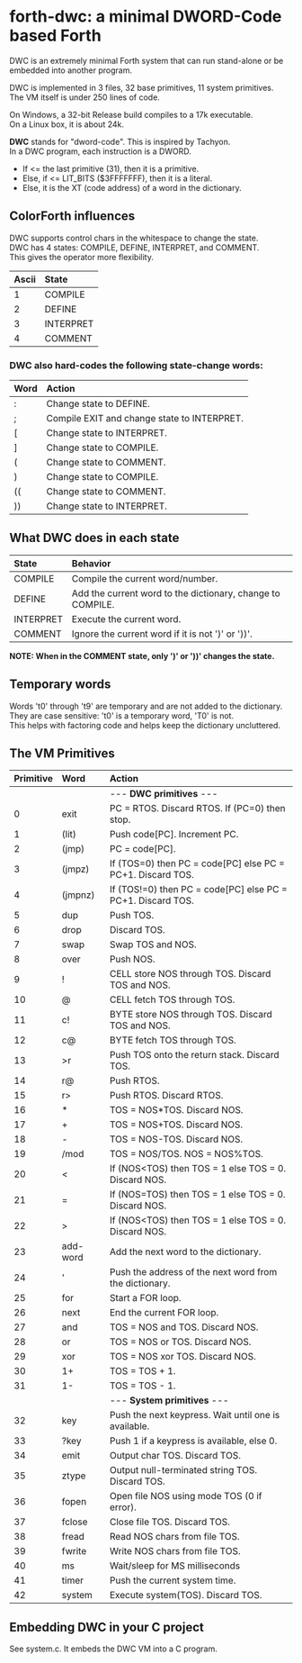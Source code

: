 # forth-dwc: a minimal DWORD-Code based Forth 

DWC is an extremely minimal Forth system that can run stand-alone or be embedded into another program.

DWC is implemented in 3 files, 32 base primitives, 11 system primitives.<br/>
The VM itself is under 250 lines of code.

On Windows, a 32-bit Release build compiles to a 17k executable. <br/>
On a Linux box, it is about 24k.

**DWC** stands for "dword-code". This is inspired by Tachyon. <br/>
In a DWC program, each instruction is a DWORD. <br/>
- If <= the last primitive (31), then it is a primitive.
- Else, if <= LIT_BITS ($3FFFFFFF), then it is a literal.
- Else, it is the XT (code address) of a word in the dictionary.

## ColorForth influences

DWC supports control chars in the whitespace to change the state.<br/>
DWC has 4 states: COMPILE, DEFINE, INTERPRET, and COMMENT. <br/>
This gives the operator more flexibility.

| Ascii | State |
|:--    |:-- |
| 1     | COMPILE   |
| 2     | DEFINE    |
| 3     | INTERPRET |
| 4     | COMMENT   |

### DWC also hard-codes the following state-change words:

| Word | Action |
|:--   |:-- |
| :    | Change state to DEFINE. |
| ;    | Compile EXIT and change state to INTERPRET. |
| [    | Change state to INTERPRET. |
| ]    | Change state to COMPILE. |
| (    | Change state to COMMENT. |
| )    | Change state to COMPILE. |
| ((   | Change state to COMMENT. |
| ))   | Change state to INTERPRET. |

## What DWC does in each state

| State     | Behavior |
|:--        |:-- |
| COMPILE   | Compile the current word/number. |
| DEFINE    | Add the current word to the dictionary, change to COMPILE. |
| INTERPRET | Execute the current word. |
| COMMENT   | Ignore the current word if it is not ')' or '))'. |

**NOTE: When in the COMMENT state, only ')' or '))' changes the state.**

## Temporary words

Words 't0' through 't9' are temporary and are not added to the dictionary.<br/>
They are case sensitive: 't0' is a temporary word, 'T0' is not.<br/>
This helps with factoring code and helps keep the dictionary uncluttered.

## The VM Primitives

| Primitive | Word     | Action |
|:--        |:--       |:-- |
|           |          | --- **DWC primitives** --- |
|  0        | exit     | PC = RTOS. Discard RTOS. If (PC=0) then stop. |
|  1        | (lit)    | Push code[PC]. Increment PC. |
|  2        | (jmp)    | PC = code[PC]. |
|  3        | (jmpz)   | If (TOS=0) then PC = code[PC] else PC = PC+1. Discard TOS. |
|  4        | (jmpnz)  | If (TOS!=0) then PC = code[PC] else PC = PC+1. Discard TOS. |
|  5        | dup      | Push TOS. |
|  6        | drop     | Discard TOS. |
|  7        | swap     | Swap TOS and NOS. |
|  8        | over     | Push NOS. |
|  9        | !        | CELL store NOS through TOS. Discard TOS and NOS. |
| 10        | @        | CELL fetch TOS through TOS. |
| 11        | c!       | BYTE store NOS through TOS. Discard TOS and NOS. |
| 12        | c@       | BYTE fetch TOS through TOS. |
| 13        | >r       | Push TOS onto the return stack. Discard TOS. |
| 14        | r@       | Push RTOS. |
| 15        | r>       | Push RTOS. Discard RTOS. |
| 16        | *        | TOS = NOS*TOS. Discard NOS. |
| 17        | +        | TOS = NOS+TOS. Discard NOS. |
| 18        | -        | TOS = NOS-TOS. Discard NOS. |
| 19        | /mod     | TOS = NOS/TOS. NOS = NOS%TOS. |
| 20        | <        | If (NOS<TOS) then TOS = 1 else TOS = 0. Discard NOS. |
| 21        | =        | If (NOS=TOS) then TOS = 1 else TOS = 0. Discard NOS. |
| 22        | >        | If (NOS<TOS) then TOS = 1 else TOS = 0. Discard NOS. |
| 23        | add-word | Add the next word to the dictionary. |
| 24        | '        | Push the address of the next word from the dictionary. |
| 25        | for      | Start a FOR loop. |
| 26        | next     | End the current FOR loop. |
| 27        | and      | TOS = NOS and TOS. Discard NOS. |
| 28        | or       | TOS = NOS or TOS. Discard NOS. |
| 29        | xor      | TOS = NOS xor TOS. Discard NOS. |
| 30        | 1+       | TOS = TOS + 1. |
| 31        | 1-       | TOS = TOS - 1. |
|           |          | --- **System primitives** --- |
| 32        | key      | Push the next keypress. Wait until one is available. |
| 33        | ?key     | Push 1 if a keypress is available, else 0. |
| 34        | emit     | Output char TOS. Discard TOS. |
| 35        | ztype    | Output null-terminated string TOS. Discard TOS. |
| 36        | fopen    | Open file NOS using mode TOS (0 if error). |
| 37        | fclose   | Close file TOS. Discard TOS. |
| 38        | fread    | Read NOS chars from file TOS. |
| 39        | fwrite   | Write NOS chars from file TOS. |
| 40        | ms       | Wait/sleep for MS milliseconds |
| 41        | timer    | Push the current system time. |
| 42        | system   | Execute system(TOS). Discard TOS. |

## Embedding DWC in your C project

See system.c. It embeds the DWC VM into a C program.
